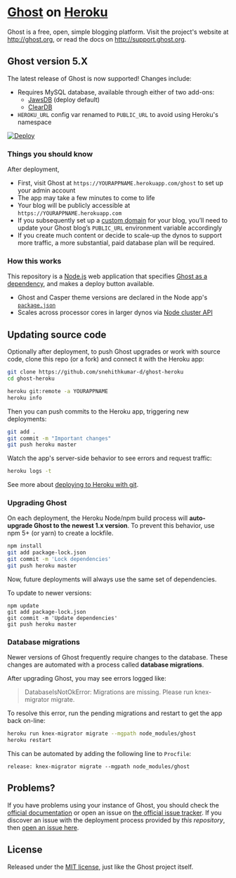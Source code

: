 # [Ghost](https://github.com/TryGhost/Ghost) on [Heroku](http://heroku.com)

Ghost is a free, open, simple blogging platform. Visit the project's website at <http://ghost.org>, or read the docs on <http://support.ghost.org>.

## Ghost version 5.X

The latest release of Ghost is now supported! Changes include:

  * Requires MySQL database, available through either of two add-ons:
    * [JawsDB](https://elements.heroku.com/addons/jawsdb) (deploy default)
    * [ClearDB](https://elements.heroku.com/addons/cleardb)
  * `HEROKU_URL` config var renamed to `PUBLIC_URL` to avoid using Heroku's namespace

[![Deploy](https://www.herokucdn.com/deploy/button.svg)](https://heroku.com/deploy)

### Things you should know

After deployment,
- First, visit Ghost at `https://YOURAPPNAME.herokuapp.com/ghost` to set up your admin account
- The app may take a few minutes to come to life
- Your blog will be publicly accessible at `https://YOURAPPNAME.herokuapp.com`
- If you subsequently set up a [custom domain](https://devcenter.heroku.com/articles/custom-domains) for your blog, you’ll need to update your Ghost blog’s `PUBLIC_URL` environment variable accordingly
- If you create much content or decide to scale-up the dynos to support more traffic, a more substantial, paid database plan will be required.

### How this works

This repository is a [Node.js](https://nodejs.org) web application that specifies [Ghost as a dependency](https://docs.ghost.org/v1.0.0/docs/using-ghost-as-an-npm-module), and makes a deploy button available.

  * Ghost and Casper theme versions are declared in the Node app's [`package.json`](package.json)
  * Scales across processor cores in larger dynos via [Node cluster API](https://nodejs.org/dist/latest-v6.x/docs/api/cluster.html)

## Updating source code

Optionally after deployment, to push Ghost upgrades or work with source code, clone this repo (or a fork) and connect it with the Heroku app:

```bash
git clone https://github.com/snehithkumar-d/ghost-heroku
cd ghost-heroku

heroku git:remote -a YOURAPPNAME
heroku info
```

Then you can push commits to the Heroku app, triggering new deployments:

```bash
git add .
git commit -m "Important changes"
git push heroku master
```

Watch the app's server-side behavior to see errors and request traffic:

```bash
heroku logs -t
```

See more about [deploying to Heroku with git](https://devcenter.heroku.com/articles/git).

### Upgrading Ghost

On each deployment, the Heroku Node/npm build process will **auto-upgrade Ghost to the newest 1.x version**. To prevent this behavior, use npm 5+ (or yarn) to create a lockfile.

```bash
npm install
git add package-lock.json
git commit -m 'Lock dependencies'
git push heroku master
```

Now, future deployments will always use the same set of dependencies.

To update to newer versions:

```
npm update
git add package-lock.json
git commit -m 'Update dependencies'
git push heroku master
```

### Database migrations

Newer versions of Ghost frequently require changes to the database. These changes are automated with a process called **database migrations**.

After upgrading Ghost, you may see errors logged like:

> DatabaseIsNotOkError: Migrations are missing. Please run knex-migrator migrate.

To resolve this error, run the pending migrations and restart to get the app back on-line:

```bash
heroku run knex-migrator migrate --mgpath node_modules/ghost
heroku restart
```

This can be automated by adding the following line to `Procfile`:

```
release: knex-migrator migrate --mgpath node_modules/ghost
```

## Problems?

If you have problems using your instance of Ghost, you should check the [official documentation](http://support.ghost.org/) or open an issue on [the official issue tracker](https://github.com/TryGhost/Ghost/issues). If you discover an issue with the deployment process provided by *this repository*, then [open an issue here](https://github.com/m1guelpf/ghost-heroku).

## License

Released under the [MIT license](./LICENSE), just like the Ghost project itself.
